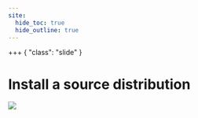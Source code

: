 ```yaml
---
site:
  hide_toc: true
  hide_outline: true
---
```


+++ { "class": "slide" }

# Install a source distribution

![](#ex:install-source)
